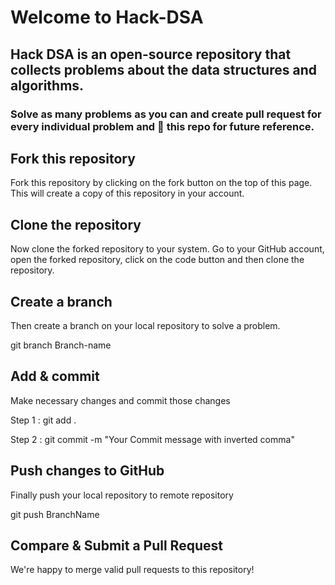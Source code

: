 # Welcome to Hack-DSA

## Hack DSA is an open-source repository that collects problems about the data structures and algorithms.

### Solve as many problems as you can and create pull request for every individual problem and 🌟 this repo for future reference.

## Fork this repository
Fork this repository by clicking on the fork button on the top of this page. This will create a copy of this repository in your account.

## Clone the repository
Now clone the forked repository to your system. Go to your GitHub account, open the forked repository, click on the code button and then clone the repository.

## Create a branch
Then create a branch on your local repository to solve a problem.

 git branch Branch-name

## Add & commit 
Make necessary changes and commit those changes


Step 1 : git add .

Step 2 : git commit -m "Your Commit message with inverted comma"

## Push changes to GitHub
Finally push your local repository to remote repository

 git push BranchName

## Compare & Submit a Pull Request
We're happy to merge valid pull requests to this repository!
